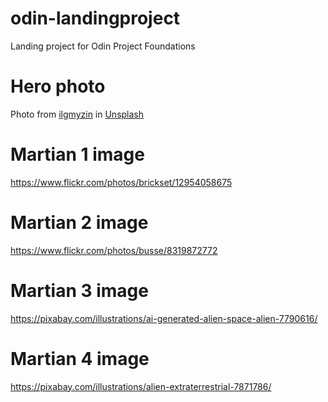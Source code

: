 # odin-landingproject
Landing project for Odin Project Foundations 

# Hero photo
Photo from <a href="https://unsplash.com/es/@ilgmyzin?utm_source=unsplash&utm_medium=referral&utm_content=creditCopyText">ilgmyzin</a> in <a href="https://unsplash.com/es/fotos/ex3pgemisLM?utm_source=unsplash&utm_medium=referral&utm_content=creditCopyText">Unsplash</a>
  
# Martian 1 image
https://www.flickr.com/photos/brickset/12954058675

# Martian 2 image
https://www.flickr.com/photos/busse/8319872772

# Martian 3 image
https://pixabay.com/illustrations/ai-generated-alien-space-alien-7790616/

# Martian 4 image
https://pixabay.com/illustrations/alien-extraterrestrial-7871786/